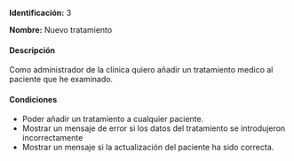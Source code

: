 **Identificación:** 3

**Nombre:** Nuevo tratamiento

#### Descripción

Como administrador de la clínica quiero añadir un tratamiento medico al paciente que he examinado.

#### Condiciones

* Poder añadir un tratamiento a cualquier paciente.
* Mostrar un mensaje de error si los datos del tratamiento se introdujeron incorrectamente
* Mostrar un mensaje si la actualización del paciente ha sido correcta.
